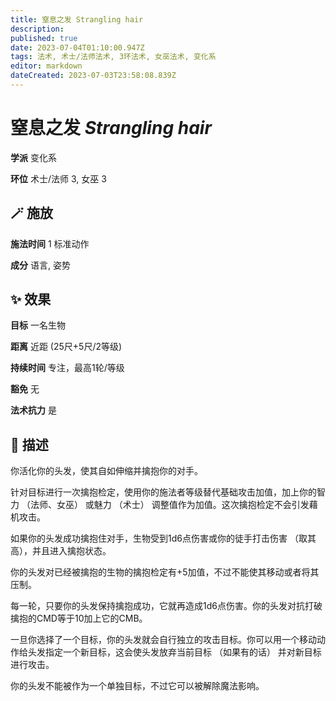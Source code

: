 ```yaml
---
title: 窒息之发 Strangling hair
description: 
published: true
date: 2023-07-04T01:10:00.947Z
tags: 法术, 术士/法师法术, 3环法术, 女巫法术, 变化系
editor: markdown
dateCreated: 2023-07-03T23:58:08.839Z
---
```


# **窒息之发** *Strangling hair*

**学派** 变化系 

**环位** 术士/法师 3, 女巫 3

## 🪄 施放

**施法时间** 1 标准动作

**成分** 语言, 姿势

## ✨ 效果 

**目标** 一名生物 

**距离** 近距 (25尺+5尺/2等级)  

**持续时间** 专注，最高1轮/等级 

**豁免** 无

**法术抗力** 是

## 📖 描述

你活化你的头发，使其自如伸缩并擒抱你的对手。

针对目标进行一次擒抱检定，使用你的施法者等级替代基础攻击加值，加上你的智力 （法师、女巫） 或魅力 （术士） 调整值作为加值。这次擒抱检定不会引发藉机攻击。

如果你的头发成功擒抱住对手，生物受到1d6点伤害或你的徒手打击伤害 （取其高），并且进入擒抱状态。

你的头发对已经被擒抱的生物的擒抱检定有+5加值，不过不能使其移动或者将其压制。

每一轮，只要你的头发保持擒抱成功，它就再造成1d6点伤害。你的头发对抗打破擒抱的CMD等于10加上它的CMB。

一旦你选择了一个目标，你的头发就会自行独立的攻击目标。你可以用一个移动动作给头发指定一个新目标，这会使头发放弃当前目标 （如果有的话） 并对新目标进行攻击。

你的头发不能被作为一个单独目标，不过它可以被解除魔法影响。
    